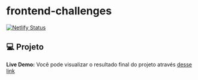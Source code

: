 # frontend-challenges


[![Netlify Status](https://api.netlify.com/api/v1/badges/9c901da3-093f-4559-8a36-18ca489beb3d/deploy-status)](https://app.netlify.com/sites/italods-frontend-challenges/deploys)


## 💻 Projeto

 **Live Demo:** Você pode visualizar o resultado final do projeto através [desse link](https://italods-frontend-challenges.netlify.app)
